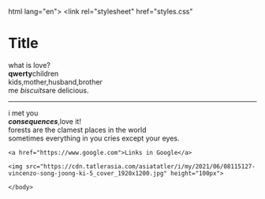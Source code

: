 html lang="en">
    <head>
        <title>Love life</title>
        <link rel="stylesheet" href="styles.css"
    </head>
    <body>
        <h1>Title</h1>
        <p> what is love? <br>
            <b>qwerty</b>children<br>
            kids,mother,husband,brother<br>
            me <i>biscuits</i>are delicious.
        </p>
        <hr>
        <p>i met you <br>
            <b><i>consequences</i></b>,love it!<br>
            forests are the clamest places in the world<br>
            sometimes everything in you cries except your eyes.
    </p>    

    <a href="https://www.google.com">Links in Google</a>

    <img src="https://cdn.tatlerasia.com/asiatatler/i/my/2021/06/08115127-vincenzo-song-joong-ki-5_cover_1920x1200.jpg" height="100px">

    </body>
</html>
